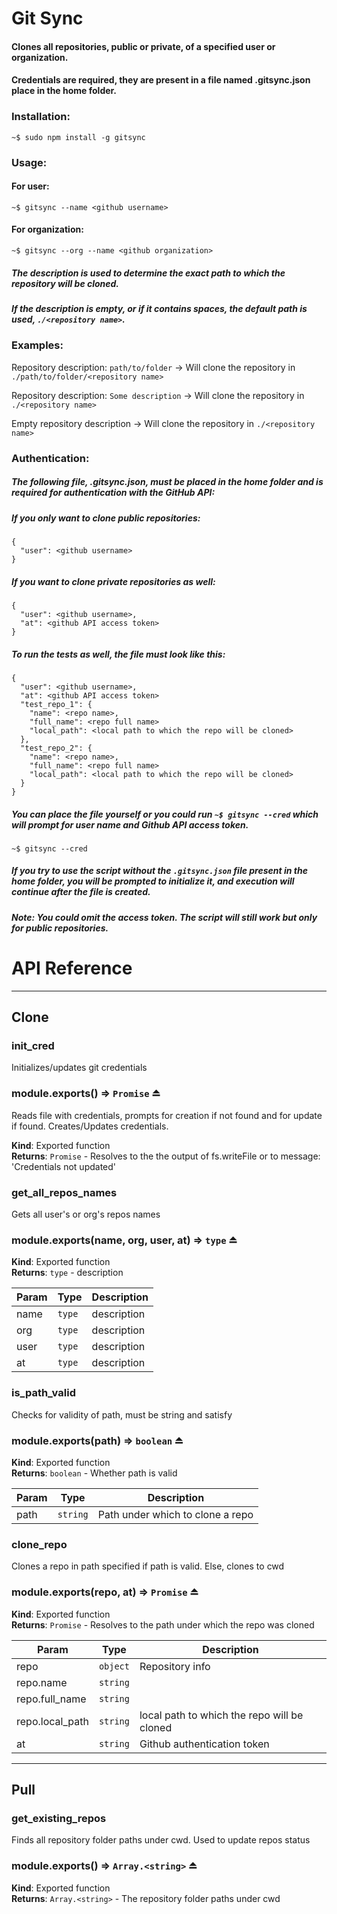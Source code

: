 # Git Sync

#### Clones all repositories, public or private, of a specified user or organization.
#### Credentials are required, they are present in a file named .gitsync.json place in the home folder.

### Installation:
```
~$ sudo npm install -g gitsync
```

### Usage:

#### For user:
```
~$ gitsync --name <github username>
```

#### For organization:
```
~$ gitsync --org --name <github organization>
```
##### The description is used to determine the exact path to which the repository will be cloned.
##### If the description is empty, or if it contains spaces, the default path is used, `./<repository name>`.

### Examples:
Repository description: `path/to/folder` -> Will clone the repository in `./path/to/folder/<repository name>`

Repository description: `Some description` -> Will clone the repository in `./<repository name>`

Empty repository description -> Will clone the repository in `./<repository name>`


### Authentication:
##### The following file, .gitsync.json, must be placed in the home folder and is required for authentication with the GitHub API:

##### If you only want to clone public repositories:
```
{
  "user": <github username>
}
```
##### If you want to clone private repositories as well:
```
{
  "user": <github username>,
  "at": <github API access token>
}
```
##### To run the tests as well, the file must look like this:
```
{
  "user": <github username>,
  "at": <github API access token>
  "test_repo_1": {
    "name": <repo name>,
    "full_name": <repo full name>
    "local_path": <local path to which the repo will be cloned>
  },
  "test_repo_2": {
    "name": <repo name>,
    "full_name": <repo full name>
    "local_path": <local path to which the repo will be cloned>
  }
}
```
##### You can place the file yourself or you could run `~$ gitsync --cred` which will prompt for user name and Github API access token.
```
~$ gitsync --cred
```
##### If you try to use the script without the `.gitsync.json` file present in the home folder, you will be prompted to initialize it, and execution will continue after the file is created.
##### *Note*: You could omit the access token. The script will still work but *only* for public repositories.

# API Reference
---

## Clone

### init_cred
Initializes/updates git credentials

<a name="exp_module_clone/src/init_cred--module.exports"></a>

### module.exports() ⇒ <code>Promise</code> ⏏
Reads file with credentials, prompts for creation if not found and for update if found.
Creates/Updates credentials.

**Kind**: Exported function  
**Returns**: <code>Promise</code> - Resolves to the the output of fs.writeFile or to message: 'Credentials not updated'  

### get_all_repos_names
Gets all user's or org's repos names

<a name="exp_module_clone/src/get_all_repos_names--module.exports"></a>

### module.exports(name, org, user, at) ⇒ <code>type</code> ⏏
**Kind**: Exported function  
**Returns**: <code>type</code> - description  

| Param | Type | Description |
| --- | --- | --- |
| name | <code>type</code> | description |
| org | <code>type</code> | description |
| user | <code>type</code> | description |
| at | <code>type</code> | description |


### is_path_valid
Checks for validity of path, must be string and satisfy

<a name="exp_module_clone/src/is_path_valid--module.exports"></a>

### module.exports(path) ⇒ <code>boolean</code> ⏏
**Kind**: Exported function  
**Returns**: <code>boolean</code> - Whether path is valid  

| Param | Type | Description |
| --- | --- | --- |
| path | <code>string</code> | Path under which to clone a repo |


### clone_repo
Clones a repo in path specified if path is valid. Else, clones to cwd

<a name="exp_module_clone/src/clone_repo--module.exports"></a>

### module.exports(repo, at) ⇒ <code>Promise</code> ⏏
**Kind**: Exported function  
**Returns**: <code>Promise</code> - Resolves to the path under which the repo was cloned  

| Param | Type | Description |
| --- | --- | --- |
| repo | <code>object</code> | Repository info |
| repo.name | <code>string</code> |  |
| repo.full_name | <code>string</code> |  |
| repo.local_path | <code>string</code> | local path to which the repo will be cloned |
| at | <code>string</code> | Github authentication token |

---

## Pull

### get_existing_repos
Finds all repository folder paths under cwd. Used to update repos status

<a name="exp_module_pull/src/get_existing_repos--module.exports"></a>

### module.exports() ⇒ <code>Array.&lt;string&gt;</code> ⏏
**Kind**: Exported function  
**Returns**: <code>Array.&lt;string&gt;</code> - The repository folder paths under cwd  
